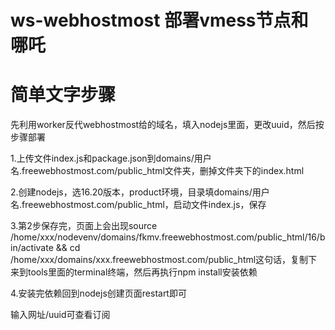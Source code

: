 # ws-webhostmost 部署vmess节点和哪吒

# 简单文字步骤

先利用worker反代webhostmost给的域名，填入nodejs里面，更改uuid，然后按步骤部署

1.上传文件index.js和package.json到domains/用户名.freewebhostmost.com/public_html文件夹，删掉文件夹下的index.html

2.创建nodejs，选16.20版本，product环境，目录填domains/用户名.freewebhostmost.com/public_html，启动文件index.js，保存

3.第2步保存完，页面上会出现source /home/xxx/nodevenv/domains/fkmv.freewebhostmost.com/public_html/16/bin/activate && cd /home/xxx/domains/xxx.freewebhostmost.com/public_html这句话，复制下来到tools里面的terminal终端，然后再执行npm install安装依赖

4.安装完依赖回到nodejs创建页面restart即可

输入网址/uuid可查看订阅
